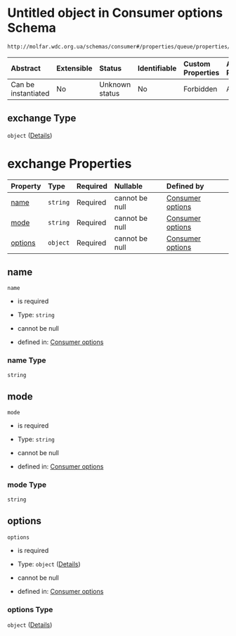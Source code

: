 # Untitled object in Consumer options Schema

```txt
http://molfar.wdc.org.ua/schemas/consumer#/properties/queue/properties/exchange
```



| Abstract            | Extensible | Status         | Identifiable | Custom Properties | Additional Properties | Access Restrictions | Defined In                                                                   |
| :------------------ | :--------- | :------------- | :----------- | :---------------- | :-------------------- | :------------------ | :--------------------------------------------------------------------------- |
| Can be instantiated | No         | Unknown status | No           | Forbidden         | Allowed               | none                | [consumer.schema.json*](../json/consumer.schema.json "open original schema") |

## exchange Type

`object` ([Details](consumer-properties-queue-properties-exchange.md))

# exchange Properties

| Property            | Type     | Required | Nullable       | Defined by                                                                                                                                                                                   |
| :------------------ | :------- | :------- | :------------- | :------------------------------------------------------------------------------------------------------------------------------------------------------------------------------------------- |
| [name](#name)       | `string` | Required | cannot be null | [Consumer options](consumer-properties-queue-properties-exchange-properties-name.md "http://molfar.wdc.org.ua/schemas/consumer#/properties/queue/properties/exchange/properties/name")       |
| [mode](#mode)       | `string` | Required | cannot be null | [Consumer options](consumer-properties-queue-properties-exchange-properties-mode.md "http://molfar.wdc.org.ua/schemas/consumer#/properties/queue/properties/exchange/properties/mode")       |
| [options](#options) | `object` | Required | cannot be null | [Consumer options](consumer-properties-queue-properties-exchange-properties-options.md "http://molfar.wdc.org.ua/schemas/consumer#/properties/queue/properties/exchange/properties/options") |

## name



`name`

*   is required

*   Type: `string`

*   cannot be null

*   defined in: [Consumer options](consumer-properties-queue-properties-exchange-properties-name.md "http://molfar.wdc.org.ua/schemas/consumer#/properties/queue/properties/exchange/properties/name")

### name Type

`string`

## mode



`mode`

*   is required

*   Type: `string`

*   cannot be null

*   defined in: [Consumer options](consumer-properties-queue-properties-exchange-properties-mode.md "http://molfar.wdc.org.ua/schemas/consumer#/properties/queue/properties/exchange/properties/mode")

### mode Type

`string`

## options



`options`

*   is required

*   Type: `object` ([Details](consumer-properties-queue-properties-exchange-properties-options.md))

*   cannot be null

*   defined in: [Consumer options](consumer-properties-queue-properties-exchange-properties-options.md "http://molfar.wdc.org.ua/schemas/consumer#/properties/queue/properties/exchange/properties/options")

### options Type

`object` ([Details](consumer-properties-queue-properties-exchange-properties-options.md))
